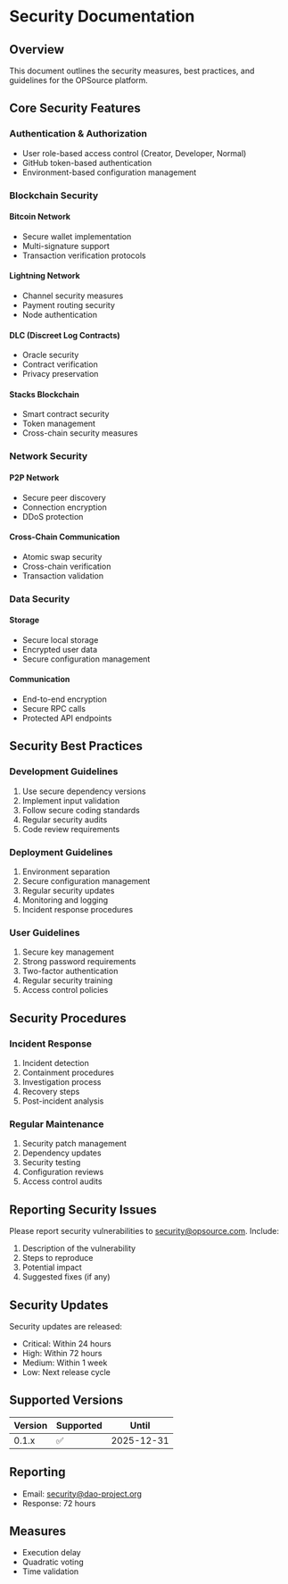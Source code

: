# Security Documentation

## Overview

This document outlines the security measures, best practices, and guidelines for the OPSource platform.

## Core Security Features

### Authentication & Authorization

- User role-based access control (Creator, Developer, Normal)
- GitHub token-based authentication
- Environment-based configuration management

### Blockchain Security

#### Bitcoin Network

- Secure wallet implementation
- Multi-signature support
- Transaction verification protocols

#### Lightning Network

- Channel security measures
- Payment routing security
- Node authentication

#### DLC (Discreet Log Contracts)

- Oracle security
- Contract verification
- Privacy preservation

#### Stacks Blockchain

- Smart contract security
- Token management
- Cross-chain security measures

### Network Security

#### P2P Network

- Secure peer discovery
- Connection encryption
- DDoS protection

#### Cross-Chain Communication

- Atomic swap security
- Cross-chain verification
- Transaction validation

### Data Security

#### Storage

- Secure local storage
- Encrypted user data
- Secure configuration management

#### Communication

- End-to-end encryption
- Secure RPC calls
- Protected API endpoints

## Security Best Practices

### Development Guidelines

1. Use secure dependency versions
2. Implement input validation
3. Follow secure coding standards
4. Regular security audits
5. Code review requirements

### Deployment Guidelines

1. Environment separation
2. Secure configuration management
3. Regular security updates
4. Monitoring and logging
5. Incident response procedures

### User Guidelines

1. Secure key management
2. Strong password requirements
3. Two-factor authentication
4. Regular security training
5. Access control policies

## Security Procedures

### Incident Response

1. Incident detection
2. Containment procedures
3. Investigation process
4. Recovery steps
5. Post-incident analysis

### Regular Maintenance

1. Security patch management
2. Dependency updates
3. Security testing
4. Configuration reviews
5. Access control audits

## Reporting Security Issues

Please report security vulnerabilities to <security@opsource.com>. Include:

1. Description of the vulnerability
2. Steps to reproduce
3. Potential impact
4. Suggested fixes (if any)

## Security Updates

Security updates are released:

- Critical: Within 24 hours
- High: Within 72 hours
- Medium: Within 1 week
- Low: Next release cycle

## Supported Versions

| Version | Supported          | Until       |
|---------|--------------------|-------------|
| 0.1.x   | :white_check_mark: | 2025-12-31  |

## Reporting

- Email: <security@dao-project.org>
- Response: 72 hours

## Measures

- Execution delay
- Quadratic voting
- Time validation
